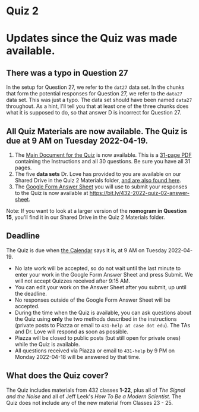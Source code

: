 # Quiz 2 

# Updates since the Quiz was made available.

## There was a typo in Question 27

In the setup for Question 27, we refer to the `dat27` data set. In the chunks that form the potential responses for Question 27, we refer to the `data27` data set. This was just a typo. The data set should have been named `data27` throughout. As a hint, I'll tell you that at least one of the three chunks does what it is supposed to do, so that answer D is incorrect for Question 27.

## All Quiz Materials are now available. The Quiz is due at 9 AM on Tuesday 2022-04-19.

1. The [Main Document for the Quiz](https://github.com/THOMASELOVE/432-2022/blob/main/quiz/quiz2/432_quiz2_2022.pdf) is now available. This is a [31-page PDF](https://github.com/THOMASELOVE/432-2022/blob/main/quiz/quiz2/432_quiz2_2022.pdf) containing the Instructions and all 30 questions. Be sure you have all 31 pages.
2. The five **data sets** Dr. Love has provided to you are available on our Shared Drive in the Quiz 2 Materials folder, [and are also found here](https://github.com/THOMASELOVE/432-2022/tree/main/quiz/quiz2/data). 
3. The [Google Form Answer Sheet](https://bit.ly/432-2022-quiz-02-answer-sheet) you will use to submit your responses to the Quiz is now available at https://bit.ly/432-2022-quiz-02-answer-sheet.

Note: If you want to look at a larger version of the **nomogram in Question 15**, you'll find it in our Shared Drive in the Quiz 2 Materials folder.

## Deadline

The Quiz is due when [the Calendar](https://thomaselove.github.io/432/calendar.html) says it is, at 9 AM on Tuesday 2022-04-19. 

- No late work will be accepted, so do not wait until the last minute to enter your work in the Google Form Answer Sheet and press Submit. We will not accept Quizzes received after 9:15 AM.
- You can edit your work on the Answer Sheet after you submit, up until the deadline. 
- No responses outside of the Google Form Answer Sheet will be accepted.
- During the time when the Quiz is available, you can ask questions about the Quiz using **only** the two methods described in the instructions (private posts to Piazza or email to `431-help at case dot edu`). The TAs and Dr. Love will respond as soon as possible. 
- Piazza will be closed to public posts (but still open for private ones) while the Quiz is available.
- All questions received via Piazza or email to `431-help` by 9 PM on Monday 2022-04-18 will be answered by that time.

## What does the Quiz cover?

The Quiz includes materials from 432 classes **1-22**, plus all of *The Signal and the Noise* and all of Jeff Leek's *How To Be a Modern Scientist*. The Quiz does not include any of the new material from Classes 23 - 25.


